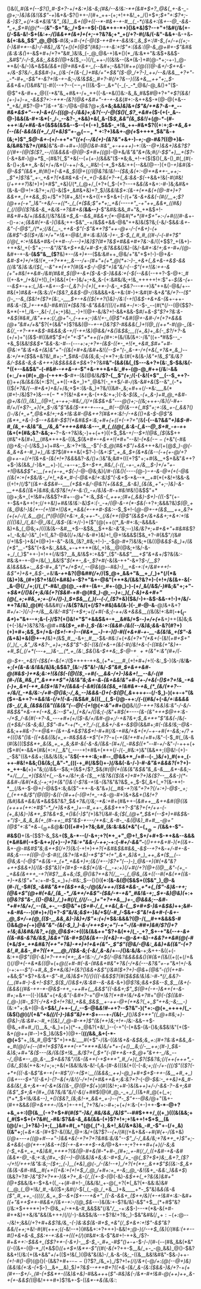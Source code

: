 
()&((*_#(&+(--$?()_#-$+?-*+/_+&:+)&-&;(#&/--&!&:-*+(&#+$+?_@&(_+-&-_-@+;-)&)&(&!(&$"-+_)&+&-$?()++-/(#+_++-(+;+!++&!_+_/()+$+;_$+"+:$?+;-&-)$?_+(/+:&*&!&"&"_(&)__&+(@+((--*-#&+-+-#__(_-*(/&&+:(&+--@_-&&-*_+_$+#(@(*--_(__&"-$+"&;_/+$+-+$(-()&*++-*+)()&*&)$?--+"+!&#(/&(+-(/-$&-&!-$+(&:_+-/()&&+*(&+)+(+;_-+?&?&;+*_+(/+?-#(/&/(-&"-&&+__-&-+&__-&(+:&&_$$"_@_@($__-#_(&;+#-(+(-@($-++#++-&&!&:_&_$+:_/_#-$_(+/-+((+;-(-)&#+*--&)-/-#&)_/&"(+()(*(@$"(#&)--+-&:+!$"+:(&&:(@-&_@+#+-$"&#&(&:&:&(_)+-&$+#+/+?+"&#_)&!&_(-_@_@&-+)&*()(*_/&:&*+"&:&$+&&$-_&#$"_/-/-$_&&;_&&$((_@+&($_--)(/(_++-/((&!&--(&*(&-)+#(@-*+;-+-)_@-*+&(-&/-)&+&$&*_(&&_+(@+#&+&+-_(--*&#+;-&&?(#+*_+(/_@(((@-&+/-$++&-+/&-$?&/-_&$&#-)+_(/&-(+(&-(_)+#&/+"+$&"($-@_/+?-)_++/--&/&&__+?+"-_-*-#+_-$&"+-&?+!&-+$-$&;-/&!&$&;_#+?-#(/+?&--)((&+&__++"+;_$-&&+&*+/()&#&"((-#((--+?--($--_(+$(((&-$--_&+"(-_(-_-*_@&/-@_&()+"($-@$"+&-#++_@((-*&"&_+#&+-/+_++((-&-*&(()&:-&_&_#&$_#_@+?+"_+$?(&&!(+-)+)-+_-&&$?+:-++*-(&?(@&+&#+"-+-+-&&_(#+:-&++&$-*(@-@(+&--*_+&/_#$?-@+"_)&-+"&:-/_@&-_@&?_@+;&__+&;&&_)&)_&+*(_$"&/+*&?-&-*_--#&*&$+"--+)-&_+(/_-(((@-(-/&&_)+;&?(_-_-/_-_@($()(_$?_+&#+*($-(+(-_&--@-)&&(&-#+:&*(-_/-_--&?-_+&&)+&(_&-($_$_&&"(&_$&!_/+(_@-*-_(#-++_+:&/+#&_-&+(&$&(&$&--$--(+(-+)_$&$-_+!&_++-#&*$?((+:+;_$-*&_&+(--(&(-&&(&((+_/_/(+&)$"+_-$_@(--_+*+:$?+)&&+_-@(+_$+++*_$&"&*-*+(&;+)$"_$_@-&+_-(+/-++*+"(_(+(--/&(+)-(&?&"+_&+-)_-+;-@-#&?_((@+)&_-_&/&#&?&?+/(#&__)&"&_-#-+_#+*-)(@()&#-#&"_+-++++)-*+:(&--_@+)&&+)&*&?$?(/(#+-(@($(*$?_--/((&&&&-@(@-$+#+((@_)-@+&_/&"&"&*(_&;_#(/-$$"+)__+($?-_(-&+&#-)_@+*_$_-(#&?(_$"+&(--(_+_$($_+-)(_&&&"($-*&;&_+!-+($($()(_&-()_#(_(#(-&-()+;&*+_&-&(+/+/&+(/-++/-&_-_#&!-(-*_$+&&:++(--&&$(@-$-)(+()-*+)&#(&-@-&$"(&&*_#(#()+(-&+&_$(@+*(*(/(@&?&!&!--($&;&(+:-@+*&*+-_++;-_$"+)$?&"_+-_+&+?(*&#&+&-(+_+()-&&(+?-+(_&:&&-$(*-+&&+!&(-#(#&!(/+_+++?_)&!+)+)+#$"_+&)(/(*_(_@+/_(+?+(_$-(+?---+&*&(&*+&+:-#-)&;&#&+(&-&-@+!+:&?+;+/()-&($+_&#&+&)+?_$_)(&&!&$+:(&-+(*+&(+(@-#+)+?&&+*_(++&&_$_)+/$"+?(#+_&!(++&+((++$+&+(-/(*+"&-&+&&(-(#(/__+;$?(@++(-+"_)&"-+&/--+((*-_(_(*($&;$"+*+;_+&(----+"_-+"++_&&*_((#&)(_(/(@(($?&&-&_+&/&-+?&#+&(*__&&--_)___-$"&#&:&&_#+"&_+*&$+!-#_&+#+_&/+/_&&&_/(/&?&(_&+$_&--&&_#&&+;(*-@&#(*+*(#+$+"+:-/+#(((#-&_+--()-_+:+;(&&#(+-&-)()&_&;++-$&"_-+/&$_&+_&&-@&"++&)&($?&;(-&/-$&*&:&+_-&"-(-@$"_/(*+;(/&(__-_++&-$"(-$"&*+?$"++-@+_-/-(+&+)-(+(&#$"-$_(($+/&:+/+"+!&+-@&!_#+:&:&)(&-)+-_$-$_(_#_#_((#-/-(-#+?$"(/_@(_+:+!&*&&+#&-(++#_--/---)+)&)$?(#+?&$+#&*&*+#+?&:-&_/((+$$?_+(&+)-++*&!_+(-$"+;_---&"_/&"&_+$++&/+#-$+;&?&&_&(/&)-(&/-&_#+:&!+;&+-#+/(@-_&#+-+-&-__(&$"&__($?__&)+-_-(&+)+-_-($&:&#++_@&/+"&"+$+!-)-@+*&-&#-$+)+/+!&!(*_-+?+*+;_&---/+-(#+"+(+*_@(*+:-)-_+&+(_&+&-+&$-&&((/&"&)&:&/($(_--&"+*(++?(#(&+$-/-@$"+)&"&/-(--$"(++!(_&:++-&_(+"+#&!++&#-/&#(#&#_$(@+-&+($-&-$-)&&&:+(-$(--&&*(--++?-$-@+:_#((+-&+_/+&(/+!()_(+)&&(+(+-)&/+;+&_&-(+:&#&/&;+!&_+++++!+:$"+-_$(&-(+---&$+-_++:(*_)&*-_+&+--$--(_&?-)-(+)(_+*-)-&-_+$&?---*-+_)&"++&(-@&/+--#&(+)_#&&-+(_&:&:_/(+($&?_&&$-@-/_/&&&&+&-+&:(#-)+:&#(#-&+_&"&/+?--(___$"()-_--&_($&!+($?+(&:_-___$+-+&(_($(++?()&)-/&:(-+!()&$-+&+&-(&_+-++*-#&:&-($_)+-+*&)-#&#(((*($&?&-&"&&&!(((/(_+#_&+*-/+:-$-_--(#(*(/--(@($$?-&+*(-+!_/&--_&(-/_(+;+)&)__-)+!(@+-&/&?+!-&&*&&-$_#_/+*&-$"$?+?&:_&-+&$(#&#_/&"+++:(/_@+"-_(-+++;-)&!(+-_(@$"+&_#(@+-&#-/+(+?+&&&(@+"&#+/+*&"$?(+(&&"+)$?&&(@-*-+_-_+()&?$?-#&&&(_)+!(@_((++*-#(@-_(&-&(/_-+?-*+*&$-#&&&;&-+/(-_++!&)_@&_&/+&()&$&;__((+_&)+_&(-_$?_/+?-*&(+/+)+"(_(&_$-#((&#$"_$+(+"+:$"+*++((+(_#+:+(&/(&(&+:-/&"((+_-*_#&$--_-+&_$(&&!_$&$+"&&_-&:-#--(*--_-+:+;+?+-_(&$-((*-_+!(*_+&#_$_#+"+#-@&:+"&:&+&+(_&)&"+"-((&_(+#+_&/&#+*&!(_(--$+"(-_&-*-/+(+&(_+?&*_&_)--&:+/+*($_$&+&?&!_#+;-*_$_#&-()&(&;&;-(_$+*$?+;&:(#(+&(&*-)&"+!&___$"&/&?&/-$&&-_&;&-&_+++)&$&&&&+$&*+?+?&#__&"-$($&_&_(&(_($---&+?+(&:_$-$&/&(-*((+--&&$&"-(-#&#-*-++&-+-*$"+&-*++&+&:_#+-(@-@_#++(/&:-&&(+:_/++(#(+_@-(-++*-$-__#+-(&(@&!&__/$?-(__$"_(+;_/(-(-&!(+$"__(--$_++?-(__()+_+(_&_(&&(_&(+:$?(_+*((-*&+_)+"_@&?(-_++$_/-#-/(_&-&#_$+$&_($--&"_(-*+(($_(+?&/(--#+&+)+&_/+/&;+$+:(&-&_)+?&/((&#-_&;+#++(/-*&:___&(*(#+!-/&)$?+)&--$+(-*+?($&!+_&*+;_&-(++&:+_+;_)(-&*-$(&_-(+_&-)+#_@_+&#-@+/&(()_(&)__(@+!_+-++;-#&/_/(/+(&$&+&"-*--_@()+;-((_&;++_+-/&)(/-#+_-#_/+/(+$?-_+)(*_$-/&"$"&&($-*+-+_-_-_-*+__#(--@(&--+(_#$"+;+:(&_+-(_&&?()()-/&(+_+*_@&*&!+;+&+!&:&#-@&++?(#&*+:&!-/-+&(()+&-$-@$"&(&*+_+&-)-$-*_-+&&#-$$?(*&#&$+:&;+#+(+((+(-+?+"(_&__(-(--&?&*&"+)&$-#-#_(&_+-&)&"&__/&_&"++++&#&:&---_#_(_((@(_&:&-(_&--@_$+#_-+-+*+(&+(*(#&;&?-&&;+-__$?-$&-+?&)&;-)++(++)((+$_$&-+/_--$+!(@&_($_(&$++(#&"+&(#+)__(#&*+++&-((&_$(&+#_+-+&++!(+_#+"--&!-_(*&(-$--($_+&"(_-#&(_@_+&;-(-_(/&$_)+)+#&--_&:+?+!&__-$"_(-$_@(#&+$"_/+_&&_+++&/(+(@_$_)-@(-&_&+&+-#_)+)_/&:$?_$(#+*+&(+$?_-_)-(&_+:$"_+_&_$+(&*&(&--(_-_+(+-@___/+?_@++-+_/_/+!(&+&-(&(+!+?&&_&&?_-&/()+:_)&"&;&#+(((+?$"+;+#(&__+$+&&"_&+_+?+$-)&(&&_/-)&*__+)-)(_-+--+;_$+-_$++_#&/_(-((_-+-_+/&__$-)+/+"+-+!_@&&_$$"+:__(++(+-+_+$(_-/-@-@&;&)(/_#-((&()(----(_@-)___$-$+-&-_@+(+(-@&_((&(+:+(+$&/&-_/+!_+&*_#-(-@&+&!+:&)$"(-&+_$-*&--*__+#(*(+&!+!&&-&((+!+/(/$"(*(&+-&$&#--___(+$&+&/-@&?(*+*(&&$__&-&)_(&(&_+"+;-)&)-&-__++&&((&+)&#&;&/$?&!+/+-&:()_-+/&)&*-#-+_#&!_#&!()&$$"+*(@+;&+_(+!&#+/&&$?+#+--@+"+:&*_$&-(_+++;(#+(_&&)-$+)-((*(-$"(+-+-$&+&++!+;(/++&!_)+#&!&!&:_-&)_$+:(-_-+/(@-&-+(*-$&(_-+?+;&&&?&)_$(@_+(&_@&!-)&(+--(+!(#+!()&*_+&&(+-++#-$&:--_$_$+!-(_@-@+-+(&$___++_&?+(+(+/-/(_&__@(_(*(@(@(+&:+_&;++-*-_(/&(++(@$"(&&$+/&+&&+;+&+:+!&(((()&)_/(_&!-@_/&(_/&$-(&:+/_/-)+($"(@(++((*_&-#+:&;-&&&&-&)+&_(_@&;+/(((&(&--&#__+$--&$&__$++&:_-&"&;_--)_)&/&?+;+#+&+"+#&#&_$?+!_-&;&/-)&"_(+!(_&?-@&((/+/&/-&-#+)&)+!_@+!&&&$($&_+?-#(&$"_/(_&#(/+!&$-)+&(*(@+)+-&"-&(&_(&?_#&;+!-)-_-$_@-#+?_)&!&;+(&((@_&&$-&_)+/(&(*$"__-*_$&"(+&+&:_&&&_+-++++*(&(_+)&__@(@&;+!&/-&-+_/_(_)$"++-)+!++(/&!$?__&_&!&$+:+&$"_($"-&&_$"___+$"&+&_+/$?&(&:-#&:&+-+-@+/&(_)_&&!$"_$(*+-_&-_$?+#(_-&(&-++"-&+?_$-/__$?&)&&_&&*+:__&$-#+_&"(*+/+$+/_--@&*(@-*-#&)-)__+&-_+:(_+/&#+++!-&$"+)+&+_&$-_+*&!__&-_+_+&?(@&#_#(/+/_/($_@+_&&+"&__+_/_)+*(/(*&(&)+)&_(#+)$?+!&(($+$&#&)_+_-$?+"&+-@&"(++*&/(&&?&?+)-(+!+/&(&+-&(-_&-@(/_/+;(/(_(*-#&!_@(@_-+#+-(&+-_#+-(@_)-)-(+/_&(/&$_/-)_#&;&"+;+"-+_$&*(/()&(+;&/&(+?($&#_-+#-@(#_$_)-@_--)+:_)(_(-&)+&+#+"(@(_+;+#&_+;+-(/+/()-)_$+$&__(_)(--(-/_($?_+&)($&/-)+-&$-&&-+!-)+/&/-*+?_&_/&)_@(#(__-&&&#(/+__/&($?&/(+(/$?+#&)&&(&-)(-_#-@-&__-@_)_&+&+?_#+/+:-)(/-)-*+/&*__&/&!-#$"(-+$+;_+(*_(+#(-&;(_-++/&+&&&__((*&(&!+:&#(__-+$(_($-_&*_)+"&+--+;&-(_-)_/$?(+()&!+"$"+&&$&+-+__&#&/+$-_-)+/+(+___&+_)_++(&)&;&(+(-)&/+)&?&?&_-@_#+#__&(_$+_+#-)_$-(&:+:(&&#-/&((--/&)&;&_&-&?(#$?+)($+)+#+;&$_$+/+&-*($+!-*-)--(#&*__-)-+-)()-#((+&+#-+-__-&(&!&_+($"-&(*&+&)+&(@+-+/__&)+*(*&$_#__-&+;_#__-$&-_#&:_/+(_+&(+?+"(*&+(-_(&!(*+#+$+"(/_)(_-_&"_/&*&?-_+)+;+&$"$"-$(-((&((+_&_-+(&(-#(/&!+&_-(-(_(#&(+"&)+-+#_$(_(/+*(---+__)&-__(*_+_(&:_$&*()&_-$+*&;_$-@-*+$___-++($&"+:&"(#+/(*-@-$+-_+&!(-($&(+-&(+:_/($++++-++&_(+*+:___#_(+!+#+/+!(-&:_$-)(&-/&!__&-+;_(+(&*-*&:&!&_&/&)&;&$&?_(&:-/$"&!-/&/-_$"&#_$+&++&#-@(#&$-)+*&;&:+!(&($(-(@(*($_-+#(-__&&-/+)-)&&+!__--&/-((#(#-/(&_#&_(*_&+*+*$"+)&!&"&;&+-*&_-*(&+&&!&"+#_-(+-/+&(-()_$+?+!&_-*&(-)+_&*(-+*_&($+!&?+/_(&&&-(-&#_)(&(&($&_+!&#&*-+&_(*_(&/(*+?--+/&/(_-*&/&:-/+#-@()&;-/_&_--)&&&-()+(-$(@(_&*+++_+--_(/-$_)-)(++-+"(&($+-&++?-+&_&!&-(/+!(-&_-/&$&#_&(((__(_$-(_)_@-++:_/(-_((#&/+(_-&/+:&_&_&&($-_(/_&_(&$&((*&"((&(&"(--@(*-(+!_@(*+:&"+#+*()()__&/(*()_-+$++$?&&___)&:&"-/-_&/-#&$&"+&-++(-*&_&:--$"+)__(+&/+/()&;(-(*&"+*_#_$(*----(&-(&"+++$_@_++:_&-_-/+$_/-&(#(-+?-&_---+#+(+/($_-&/+/&#-@+;_/-+&?_&+;_$_&+*+"$"&&(*-/&_(-(_(_+$&/-(&-&;&)_$$"-#+*-+(*-_+?_/-((_&&+/-&+-&$_@(&&#+;_#(-(&&!&;-@&-&_&;+*+#&-$?-$_+_@&+-(&+-&+&$?&$+!-#+#(/&-+#&/+_&$+(+/-$+-+#(+-&&;+/$?++((($_)&"()&-((+&&((*&*(+_+-#&$&&-*$"(+$?$?-*+(-_+(&!++_#+/_+_#+/&"-(-$_#(_(&-&(#(&((($_$&*+_&(&_+_+_&;&#-&(-&-&/(&&-(#+/(_-#&$((+"-_-#_-+/_-&"-/-+++(+($+#(*-&&*(#&(+:+/__&"(_----+!+#&+(*++(/-/(-_#&:+)&"(&&*+;(@&!-(+)-_-$&"((&+_&&_+;(&&/&(&;+"&__$(-+++:&;+#--_@&&+*_/+#--(-_)&/+)_#(++_(-++-#&!+&&;()&(&;(_&"-*_(((-+_#(/&$()+_-)(/_&&(-&-/-)-#_-&"&+&&&?(_+?+)-+_++-&__(+)+"&;(*(/&*&--$&;+(&$+/$?_$&*(#(@(+_((_&(&"&$&"&_&-&___&*-&&;-*+/(__/__+)($&!(+(_-*-&+*+/&!+;&-($__+!&?&(($(&+)+#+?+)&($?--__&&-)(*-&&#-/&#(*&;(-+;+)+(&"()&:(-$?&-+!&-(*&?&"&?&$_+_$-$(_&+(_+?(&-*+!-*__(/&+-$-@+/-@&$+:&;&($"-++-&-&"&*+)(__#&-+?_/&"+?+?(/+:+)-@_$-_+;(_(+++&/$"(@(@_)-&(_(-(#++(-(@+!+_-+&*-@-#+)&+&*&+()&!+?(*&#_)_&_&+&&/&*_&_&_$&?&?_$_&+?&/(/&;-*&:+#_+(#&++-(_&#++__&*++&#(@((&*(++++*(++:+#$"-*_/+)&+&+_)+--#_++-_&&$+*_++?-*$"&?+(+/++-(-(+_&)&)-)&*+_$?&&+$_+()&(-)$"(*+)&?(/&#-_&;($(_(@+*_$&*(--$+)+#&$_&-_+"_/_$-_&_&_&(+_(#-++;_#$"&$-+---/+*&:_&-#-_-&(@&)_#+#__-@+"(@$"+:&"+&_$-(_@+$_&_@__&:()((_+_#+)+?&;&#_(&:&:&&(*&"($-(_+_@-/($&&+-$"-#&$()__+(&-($$?-&_$&+__($_&-*--(/-&+;+?(*+_+"_@+!_$+/+#+$-*+&&--&&&(*&#&#(-+$-&+_+)(+_)_--)+?&:+"&&-/-*+*+;_-+:(_-#+/-&&"_-__(_()+++*&*+#-)(*((&+_-&+-*_@-#&#$"&;&++$(/+?_)(*&:(-+!+)+_+?(+&#&$&#&&_-&$--+?_+&*-+_/-#_+-&-#&;&---+((@-(_)-$-#((_(&?+!&*&)-*$"$"+!+"_&+_&)&+_)_++_&*($__(--@&;&-(_-@$"+&(&-+_(+*_+&&+)+;(&(/+--)$?+"(--)-)_@&-+)(#(+&"&?+++$&&+)(/(&-$$"&)(+(#+$-+&$(*(/&-(__-+:+)(/+#(/+?(@+((@__&"-(+_-_+&&(&+++_-+?(#$?__&*+_&;($_@()&?++&?(/__--_(_@&_(&+((--#(*&(+*((&-+)-*&!$"+"+:_+-#-$_+_)+/-#&:_$--()()(__(+:(&-&(@($&$+(($&"_)_@-&(#-/(_-$_#($_-&#&"&*+(&$++&;-/_@(*&/+++/($&*&&-_+*+(_($"-&_)&-_++;(@&+$"(@+#(+&/_(&_-*_/&*+/+&$"-(_$&/-*-+&"_#&!&-+;_$+-&)_@&)(*+:+(_@&?$"&-_(()-@&)_/_)+#(/(_(/(/--_)+"+?++&__)+-_@&&&;--&#-*+#+!&/+/_--(&_+-_--$_@&"+(_$+#-/_(_++&(_&-(__$+#+$-)&+&$&)_++;&#-+_&-#&-_--)(#+)+/()+?_-$"&/&;&$+_-)&/+$(/-#_/-$&*+-$"&!+&+#-(-&+-_@_$+/-+(@_(($-__&&_&)-)&)+/$"+:(*+/+$&:&&&?(@-/(__#+*&&&$-#()&&_@+(-_+)_@&"&"-(&(-$_)_)-&-/+++$+;+"_/-*+"-/(&-#_#+)&#_/$?()+?+!&;&)&#&/&?_+(@_@&$+:+*(((&(&&_+_+"$?+&(*+/(_-_+?_$+-+"&(--_+-&+((&-#&-&?&/&$_)&&+"(&-#+$()&(&+-*-)(*+*&)-*+_-@_-&*_-&)-_+&&?+*&#(@(_-#(*&/_$+_+*&#&?(++"+?&)-*+)+!+&+(&"-_$"$"(@&/-@&:_&&)+&((&"-(+?&!_#_&&-_#+?((+*___@_/($&-&;(-&/____&_-&_/+--/()&:&/&__-+;&++-&((+(-&:++_@$"(@(-&)+?-+++(*+;_&+!&:-/_/+$(/-@&?&&&*&&()(#(*&+(_(&((_+_((+(/+&()(/_@+(-+&*&((@_+(+_@((+#-#(-&-(#&&+#&"+?&(-/+&(---&?&"+-+"_&+!+/-&(-+:+--_$"(-+#_&_$+*&/&)+(&?()&&+&$"(/&#($+?+)-@&_+_(@&"-(()(++#-+_&&;$"+$$?+$&:&_+-$"-#_/&)&$+?(/()(((*-&&$$?(#($&$&!&)&:-#-*(/_&&?-(__(#+#-)-&+!-$$?_$($_/()&$+/&:&#-*-&-&&_-&+)_@$?&;&&+$&--$_$__(&+(-(&&&_(_(#&-++-*-@&$-++_-++#+(__&&$"((-&___&+;$"_$(@+(-*+*-)&*+(+-_&-#+;+_&+--((-)(&&"+(_+&;&"(-&#+?-_+"_@+!&?(*+#+!&/+&+?_#+"_@(-($((&#-(_@-)(#-_$?(*-/+&+$+!+?&)_+&&_$&$__+-++-@+(+*&?(_+_$"++&;-*&;__-)_(&:+"+;&+(@-&+__$&!_/++-(_/_--$-@&*&!_#_-+*+?--$?&"-)(*+:-@(+_++++/(_-(&$()_@_)(/(+&"+&_((/(*-)-)&*$"&)+*-$_+---+-/(&(-_/__()_)&$+*+"((_@+#&;+)-@&)-/&:&#+:-#_+((&)_/_@-#-*+)$"(&(++)&;+!+_-/&:-&&$-$+$-@&_+#+#_/()__&_-&_)+(+)(*-+_@&?(+&!_)--(-+"(-(*&$-(&-()&;&$&!&"(+($-&+_(@++(#-_-)+$_)&(&$+)(@+-(__((*(*&&_&+(-*-@(+__$"+_(&_#_@$"$"+)+*&:___#(+$"-/(&-((*&!&+&-&$&;&_+:(#+?&:&*&&_&-+_#(@(/+(--(#+!+$$?&*+*(-+"+*+*&)&/+*+-(+()__&;(/-__++;(#-)_$&-&)&;+#+"&_($---(&/(&($+!&__&_/$?+(_$+"(-(#++&-+$_@+"&++-_/&_---/_@&*--_@_&-__$+&&?&"_/(&-(&+_+(-+$+*+"_#_/+)(_$?(*_$&?&;(/(++(+++*_-()&/_$_)&(++&:+/+;+;+&(+(&&!&/&-&!-$(_($&*-*(#_-&_(((&(+((-(-_&;+;((-/+-(((/$"(($?(-+*+(((-&_-&*$"&*-+(+-#$"_/_/-+($+:__((&&&;_++)-@_)+#+$+$-++-(&__+#_+_)()&+---$+"((-&_+_)_-_($?-$&(+/&!(/-/+!+(+#&++&+;&:&?+?-*(*-@-$&:-_++&)+&_#-&&(&!_&+;&*-*(-&*(&((&-_@(@+$(*+)(#((&!+;+#-)&(&*+_+)+/-/-&&-$?-$&_+;&#(&$"_$+;&+(#+_()&?&*_/&"&/(-&_(/+#_#_$(@(#_@_-_+_/_((&+#_@(+(_+;(*+*_$+!&*_/&&-_-)_+()($&?_(&;&!-*_&&+_+-)--(*-_$"+--*_@&/_@+"(&+-(#++&&_&(@+&+++_-/(&+)+-++($_+$?+?&/+:-#+;+(+/+:&-(+-)++-__$-*-@+?+&_++:(@(&__(-+?+$+#(#_($"-)&/_#&/&&_/&)$"_-_-_#_#_$+*+/_((+_)(((&(&&;+(_#($+$+(+?&#(_-#&:$?&*&-&_&*&(&&-(+)$?+!+;+!&++!+$+$__(&(@(/+:_)+?&)-)+;(__)&#+#(_+*(@(_(*-)_&+!_&(/&*&)&_-#_-$"+-(/+_&)((&"+;__(+_&+:&-(#_+$?-&((&/_@+:&/+(&?$?_--(+/(#($($_+&+&_&_-_+#(#(+-/(&_+&)(/_@+---+((@+#--+"-)&&+&(-+?+?+?&#&:&/&"--$"_/-/_&&/&;+?&*+_+)$"+;-&+&&_(_-@(*+-+)&&-+($(-+-&*-*+$-+&/_@+&+-+;+?+++*_#+(+)(/_-&;&(-$_+&+_+_+&)&#_++*+?(&(@-#+&(#-*+#-_(#+;_+-#(/_/_((+&#-+&-&#(&&*-@_-&;+:&;(#+_-$(--)-@(&&)&+&;&:-#+$_/+_-@(_$?+$+)&;_&+?_($?-/+!(/+++!&"&:&;_-($+;_(-)__(*&)_@(-_/-(&!--+)_/+?(+(*+;_&+*$"_$((&:-$_&+(&(&-&#-#&__#(*+_+$($(+&:+(+!+$_/_@_/+#+:+_+-&;_@_-&!(&+_-&&:_)&&+$_)(&&?+?_#-)&"$?+?+*-)(&+?+_&-(/_((+-$-(_@(-&)_-&$++(_+?&(&)&#+"(@+$_&&/&+-$+&+((_-+(#-#+!-_(&&/&!_+-@(_+?(*(_&?(*-&&:&)&#(__@_(_@+!&/_#_-&(($+;&#(/-$(_(_-@_/_+&__)+&____+*-_$"&)&_&(&-&($"_#_++_-((((/_&_+_$--&+($+---+&+"_((-&-&&+_($+*+/&)(*+-+!&#+:&:_-&#_+((+"&++$++-#&&+/(&+-+:-/(@_$&_---)&(&:+-$?&/&)-&$"+$__(*+#$"&?(/&:+$+++*+)+?-@&_+/-*+&-#_&&$&"(/&"_/__-_+:_&_$-)---*(*&-&(+#-#+*&)++&/&"&&(&+++/(/(/-)-&&$&/&--+$?&!+?&;_)-$&"&#&$(/_++:-$(_+:_@---/&!+;&&(/+?+#+_&*$?&/&_-(-)&:&$(&-#+$_+&"(/_$+&+:+!$"-&$"&?&*&/(++;_+&!-#(#(++_+;_(_(-_&!--+)(#&&+:+?+++)-&&!+;_@-)(/--+$_(&)(/(#&:(++--#()+&+&-&_$&:+-+:&&-+(((+(/_)(#&#+:&-$"&#+!-++&_/$?-#+*&++:-$&&+_($$?+*-(-&+)-__$-$_-_#+_-#$"()+-+*-$-/-/(#-(--(#&_&&(*&"(/-((&+-(@-*_/(*&$()_((_+_+$+!&*+-$"(_(#(*-&(*+?++-$__&/_+-_-@_&&)_@()-$&?&&+!(/&:(+(&+&&"_+_/_+_(($+!&(_)(@&"&(&)-/_&-&-(&;_-((&__&&!&#&"-$&_-)_++_-(+!-#()-@_)(@()(-(&&?+#+--$--()$?$?_/&_+)_/$?+!_+(/(/&+_(-@_/+:(@(--@+)&)(&&!&(+:&-(_+$-)__&+__&)_$_)+?&$--+++#+?((+&-(&/_&-(&:($&&-)&/+?_-+_(+(#+--$+/-_(#-(+$&*+-((&)&+&)-#_&&_+*+*_+(*$"-#&)&(-/&*-#+!&#-@(++)++_&-+(+-&&$(*(@&!+++#+)$?&+-$-((_&*-+&(&/&:_:

